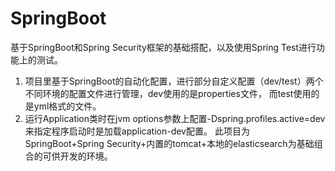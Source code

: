# SpringBoot
基于SpringBoot和Spring Security框架的基础搭配，以及使用Spring Test进行功能上的测试。
1. 项目里基于SpringBoot的自动化配置，进行部分自定义配置（dev/test）两个不同环境的配置文件进行管理，dev使用的是properties文件，
   而test使用的是yml格式的文件。
2. 运行Application类时在jvm options参数上配置-Dspring.profiles.active=dev来指定程序启动时是加载application-dev配置。
此项目为SpringBoot+Spring Security+内置的tomcat+本地的elasticsearch为基础组合的可供开发的环境。
